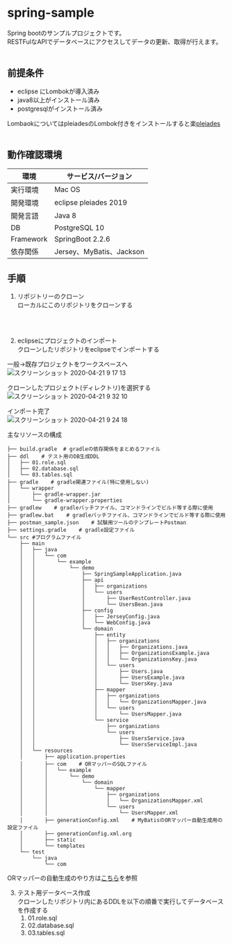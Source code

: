 # spring-sample

 Spring bootのサンプルプロジェクトです。  
 RESTFulなAPIでデータベースにアクセスしてデータの更新、取得が行えます。
<br>
<br>

 ## 前提条件
- eclipse にLombokが導入済み
- java8以上がインストール済み
- postgresqlがインストール済み  

LombaokについてはpleiadesのLombok付きをインストールすると楽[pleiades](https://mergedoc.osdn.jp/)
<br>
<br>

## 動作確認環境
|環境  |サービス/バージョン  |
|---|---|
|実行環境  |Mac OS  |
|開発環境  |eclipse pleiades 2019  |
|開発言語  |Java 8  |
|DB  |PostgreSQL 10  |
|Framework  |SpringBoot 2.2.6 |
|依存関係  |Jersey、MyBatis、Jackson |


## 手順
1. リポジトリーのクローン  
ローカルにこのリポジトリをクローンする
<br>
<br>

2. eclipseにプロジェクトのインポート  
クローンしたリポジトリをeclipseでインポートする  

一般->既存プロジェクトをワークスペースへ   
![スクリーンショット 2020-04-21 9 17 13](https://user-images.githubusercontent.com/16896792/79811569-2a477e80-83b1-11ea-899b-b478e32dbaec.png)

クローンしたプロジェクト(ディレクトリ)を選択する  
![スクリーンショット 2020-04-21 9 32 10](https://user-images.githubusercontent.com/16896792/79812149-0127ed80-83b3-11ea-95b0-1a2da585db49.png)

インポート完了  
![スクリーンショット 2020-04-21 9 24 18](https://user-images.githubusercontent.com/16896792/79811785-e739db00-83b1-11ea-9517-88d0f263e5fc.png)

主なリソースの構成
```
├── build.gradle  # gradleの依存関係をまとめるファイル
├── ddl    # テスト用のDB生成DDL
│   ├── 01.role.sql
│   ├── 02.database.sql
│   └── 03.tables.sql
├── gradle    # gradle関連ファイル(特に使用しない)
│   └── wrapper
│       ├── gradle-wrapper.jar
│       └── gradle-wrapper.properties
├── gradlew    # gradleバッチファイル、コマンドラインでビルド等する際に使用
├── gradlew.bat    # gradleバッチファイル、コマンドラインでビルド等する際に使用
├── postman_sample.json    # 試験用ツールのテンプレートPostman
├── settings.gradle    # gradle設定ファイル
└── src #プログラムファイル
    ├── main
    │   ├── java
    │   │   └── com
    │   │       └── example
    │   │           └── demo
    │   │               ├── SpringSampleApplication.java
    │   │               ├── api
    │   │               │   ├── organizations
    │   │               │   └── users
    │   │               │       ├── UserRestController.java
    │   │               │       └── UsersBean.java
    │   │               ├── config
    │   │               │   ├── JerseyConfig.java
    │   │               │   └── WebConfig.java
    │   │               └── domain
    │   │                   ├── entity
    │   │                   │   ├── organizations
    │   │                   │   │   ├── Organizations.java
    │   │                   │   │   ├── OrganizationsExample.java
    │   │                   │   │   └── OrganizationsKey.java
    │   │                   │   └── users
    │   │                   │       ├── Users.java
    │   │                   │       ├── UsersExample.java
    │   │                   │       └── UsersKey.java
    │   │                   ├── mapper
    │   │                   │   ├── organizations
    │   │                   │   │   └── OrganizationsMapper.java
    │   │                   │   └── users
    │   │                   │       └── UsersMapper.java
    │   │                   └── service
    │   │                       ├── organizations
    │   │                       └── users
    │   │                           ├── UsersService.java
    │   │                           └── UsersServiceImpl.java
    │   └── resources
    │       ├── application.properties
    │       ├── com    # ORマッパーのSQLファイル
    │       │   └── example
    │       │       └── demo
    │       │           └── domain
    │       │               └── mapper
    │       │                   ├── organizations
    │       │                   │   └── OrganizationsMapper.xml
    │       │                   └── users
    │       │                       └── UsersMapper.xml
    │       ├── generationConfig.xml    # MyBatisのORマッパー自動生成用の設定ファイル
    │       ├── generationConfig.xml.org
    │       ├── static
    │       └── templates
    └── test
        └── java
            └── com
```
ORマッパーの自動生成のやり方は[こちら](https://qiita.com/ketman55/items/abcc1e23dcac0cc268b5)を参照
<br>

3. テスト用データベース作成  
クローンしたリポジトリ内にあるDDLを以下の順番で実行してデータベースを作成する  
   1. 01.role.sql   
   2. 02.database.sql 
   3. 03.tables.sql  

